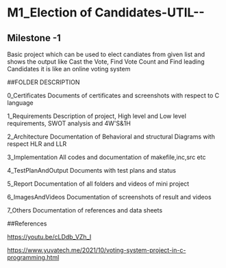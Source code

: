 # M1_Election of Candidates-UTIL--
## Milestone -1

Basic project which can be used to elect candiates from given list and shows the output like Cast the Vote, Find Vote Count and Find leading Candidates it is like an online voting system



##FOLDER	DESCRIPTION

0_Certificates	Documents of certificates and screenshots with respect to C language

1_Requirements	Description of project, High level and Low level requirements, SWOT analysis and 4W'S&1H

2_Architecture	Documentation of Behavioral and structural Diagrams with respect HLR and LLR

3_Implementation	All codes and documentation of makefile,inc,src etc

4_TestPlanAndOutput	Documents with test plans and status

5_Report	Documentation of all folders and videos of mini project

6_ImagesAndVideos	Documentation of screenshots of result and videos

7_Others	Documentation of references and data sheets

##References

https://youtu.be/cLDdb_VZh_I

https://www.yuvatech.me/2021/10/voting-system-project-in-c-programming.html


